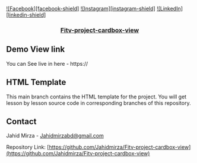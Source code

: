 [![Facebook][facebook-shield]][facebook-url]
[![Instagram][instagram-shield]][instagram-url]
[![LinkedIn][linkedin-shield]][linkedin-url]


<p align="center">
  <h3 align="center"><a href="https://github.com/Jahidmirza/Fitv-project-cardbox-view">Fitv-project-cardbox-view</a></h3>

## Demo View link

You can  See live in here - https://

## HTML Template

This main branch contains the HTML template for the project. You will get lesson by lesson source code in corresponding branches of this repository.

<!-- CONTACT -->

## Contact

Jahid Mirza - [Jahidmirzabd@gmail.com](mailto:Jahidmirzabd@gmail.com)

Repository Link: [https://github.com/Jahidmirza/Fitv-project-cardbox-view](https://github.com/Jahidmirza/Fitv-project-cardbox-view)



<!-- MARKDOWN LINKS TO GET IN TOUCH -->
[linkedin-url]: https://www.linkedin.com/jahidmirzabd
[facebook-url]: https://www.facebook.com/itzjahidmirza
[instagram-url]: https://www.instagram.com/jahidmirza
[twitter-url]: https://twitter.com/webmirzabd
[pinterest-url]: https://www.pinterest.com/webmirzabd

